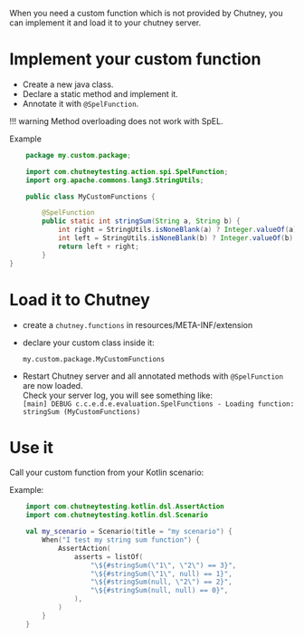<!--
  ~ SPDX-FileCopyrightText: 2017-2024 Enedis
  ~
  ~ SPDX-License-Identifier: Apache-2.0
  ~
-->

When you need a custom function which is not provided by Chutney, you can implement it and load it to your chutney server.

# Implement your custom function
* Create a new java class.
* Declare a static method and implement it.
* Annotate it with `@SpelFunction`.

!!! warning
    Method overloading does not work with SpEL.

Example

``` java
    package my.custom.package;

    import com.chutneytesting.action.spi.SpelFunction;
    import org.apache.commons.lang3.StringUtils;

    public class MyCustomFunctions {

        @SpelFunction
        public static int stringSum(String a, String b) {
            int right = StringUtils.isNoneBlank(a) ? Integer.valueOf(a) : 0;
            int left = StringUtils.isNoneBlank(b) ? Integer.valueOf(b) : 0;
            return left + right;
        }
}
```

# Load it to Chutney
* create a `chutney.functions` in resources/META-INF/extension
* declare your custom class inside it:
    ```
    my.custom.package.MyCustomFunctions

    ```
  

* Restart Chutney server and all annotated methods with `@SpelFunction` are now loaded.
    </br> Check your server log, you will see something like: </br>
    `[main] DEBUG c.c.e.d.e.evaluation.SpelFunctions - Loading function: stringSum (MyCustomFunctions)`

# Use it
Call your custom function from your Kotlin scenario:

Example:

``` kotlin
    import com.chutneytesting.kotlin.dsl.AssertAction
    import com.chutneytesting.kotlin.dsl.Scenario

    val my_scenario = Scenario(title = "my scenario") {
        When("I test my string sum function") {
            AssertAction(
                asserts = listOf(
                    "\${#stringSum(\"1\", \"2\") == 3}",
                    "\${#stringSum(\"1\", null) == 1}",
                    "\${#stringSum(null, \"2\") == 2}",
                    "\${#stringSum(null, null) == 0}",
                ),
            )
        }
    }
```
